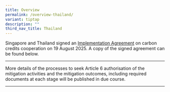 ```yaml
---
title: Overview
permalink: /overview-thailand/
variant: tiptap
description: ""
third_nav_title: Thailand
---
```

<p>Singapore and Thailand signed an <a href="https://www.mti.gov.sg/Newsroom/Press-Releases/2025/08/Singapore-signs-Implementation-Agreement-on-carbon-credits-collaboration-with-Thailand" rel="noopener nofollow" target="_blank">Implementation Agreement</a> on
carbon credits cooperation on 19 August 2025. A copy of the signed agreement
can be found below.</p>
<hr>
<p>More details of the processes to seek Article 6 authorisation of the mitigation
activities and the mitigation outcomes, including required documents at
each stage will be published in due course.</p>
<hr>
<p></p>